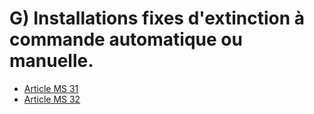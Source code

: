 # G) Installations fixes d'extinction à commande automatique ou manuelle.

- [Article MS 31](article-ms-31.md)
- [Article MS 32](article-ms-32.md)
